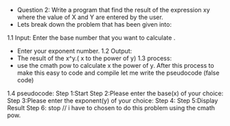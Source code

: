 - Question 2: Write a program that find the result of the expression xy where the value of X and Y are entered by the user.
- Lets break down the problem that has been given into:

1.1 Input:
Enter the base number that you want to calculate .
- Enter your exponent number.
1.2 Output:
- The result of the x^y.( x to the power of y)
1.3 process:
- use the cmath pow to calculate x the power of y.
After this process to make this easy to code and compile let me write the pseudocode (false code)

1.4 pseudocode:
Step 1:Start
Step 2:Please enter the base(x) of your choice:
Step 3:Please enter the exponent(y) of your choice:
Step 4: 
Step 5:Display Result
Step 6: stop // i have to chosen to do this problem using the cmath pow.
